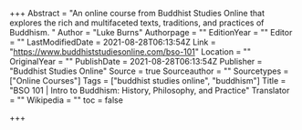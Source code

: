 +++
Abstract = "An online course from Buddhist Studies Online that explores the rich and multifaceted texts, traditions, and practices of Buddhism. "
Author = "Luke Burns"
Authorpage = ""
EditionYear = ""
Editor = ""
LastModifiedDate = 2021-08-28T06:13:54Z
Link = "https://www.buddhiststudiesonline.com/bso-101"
Location = ""
OriginalYear = ""
PublishDate = 2021-08-28T06:13:54Z
Publisher = "Buddhist Studies Online"
Source = true
Sourceauthor = ""
Sourcetypes = ["Online Courses"]
Tags = ["buddhist studies online", "buddhism"]
Title = "BSO 101 | Intro to Buddhism: History, Philosophy, and Practice"
Translator = ""
Wikipedia = ""
toc = false

+++
